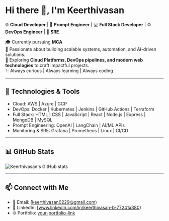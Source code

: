 # Hi there 👋, I'm Keerthivasan  

🌐 **Cloud Developer** | 🤖 **Prompt Engineer** | 💻 **Full Stack Developer** | ⚙️ **DevOps Engineer** | 🔧 **SRE**  

🎓 Currently pursuing **MCA**  
🚀 Passionate about building scalable systems, automation, and AI-driven solutions.  
📌 Exploring **Cloud Platforms, DevOps pipelines, and modern web technologies** to craft impactful projects.  
✨ Always curious | Always learning | Always coding  

---

## 🔧 Technologies & Tools  
- Cloud: AWS | Azure | GCP  
- DevOps: Docker | Kubernetes | Jenkins | GitHub Actions | Terraform  
- Full Stack: HTML | CSS | JavaScript | React | Node.js | Express | MongoDB | MySQL  
- Prompt Engineering: OpenAI | LangChain | AI/ML APIs  
- Monitoring & SRE: Grafana | Prometheus | Linux | CI/CD  

---

## 📊 GitHub Stats  
![Keerthivasan's GitHub stats](https://github-readme-stats.vercel.app/api?username=keerthivasan0229&show_icons=true&theme=tokyonight)  

---

## 📫 Connect with Me  
- 📧 Email: [keerthivasan0229@gmail.com)  
- 💼 LinkedIn: [www.linkedin.com/in/keerthivasan-b-77241a380)  
- 🌐 Portfolio: [your-portfolio-link](https://your-portfolio-link.com)  
